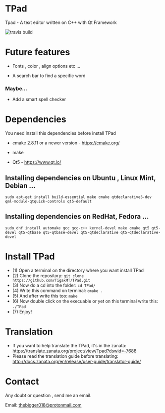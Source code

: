 # TPad
Tpad - A text editor written on C++ with Qt Framework

![travis build](https://travis-ci.org/TigaxMT/TPad.svg?branch=master)

# Future features

* Fonts , color , align options etc ...

* A search bar to find a specific word

### Maybe...

* Add a smart spell checker

# Dependencies

You need install this dependencies before install TPad

* cmake 2.8.11 or a newer version - https://cmake.org/

* make

* Qt5 - https://www.qt.io/

## Installing dependencies on Ubuntu , Linux Mint, Debian ...

`sudo apt-get install build-essential make cmake qtdeclarative5-dev qml-module-qtquick-controls qt5-default`

## Installing dependencies on RedHat, Fedora ...

`sudo dnf install automake gcc gcc-c++ kernel-devel make cmake qt5 qt5-devel qt5-qtbase qt5-qtbase-devel qt5-qtdeclarative qt5-qtdeclarative-devel`

# Install TPad

* (1) Open a terminal on the directory where you want install TPad
* (2) Clone the repository: `git clone https://github.com/TigaxMT/TPad.git`
* (3) Now do a cd into the folder: `cd TPad/`
* (4) Write this command on terminal: `cmake .`
* (5) And after write this too: `make`
* (6) Now double click on the execuable or yet on this terminal write this: `./TPad`
* (7) Enjoy!  

# Translation

* If you want to help translate the TPad, it's in the zanata: https://translate.zanata.org/project/view/Tpad?dswid=-7688
* Please read the translation guide before translating: http://docs.zanata.org/en/release/user-guide/translator-guide/

# Contact

Any doubt or question , send me an email.

Email: thebigger018@protonmail.com
